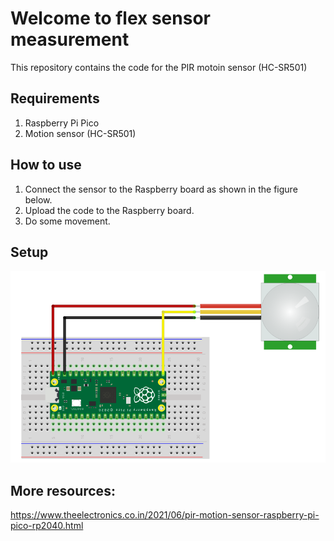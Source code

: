 # Welcome to flex sensor measurement
This repository contains the code for the PIR motoin sensor (HC-SR501)

## Requirements
1. Raspberry Pi Pico
2. Motion sensor (HC-SR501)

## How to use
1. Connect the sensor to the Raspberry board as shown in the figure below.
2. Upload the code to the Raspberry board.
3. Do some movement.

## Setup
![alt text](img/motion.PNG)

## More resources:
https://www.theelectronics.co.in/2021/06/pir-motion-sensor-raspberry-pi-pico-rp2040.html


